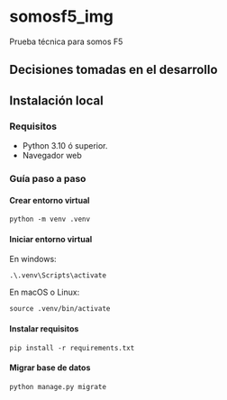 # somosf5_img
Prueba técnica para somos F5

## Decisiones tomadas en el desarrollo

## Instalación local

### Requisitos

- Python 3.10 ó superior.
- Navegador web

### Guía paso a paso

#### Crear entorno virtual

```terminal
python -m venv .venv
```

#### Iniciar entorno virtual

En windows:

```terminal
.\.venv\Scripts\activate
```

En macOS o Linux:

```terminal
source .venv/bin/activate
```

#### Instalar requisitos

```terminal
pip install -r requirements.txt
```

#### Migrar base de datos

```terminal
python manage.py migrate
```
